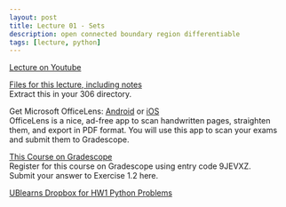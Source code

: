 ```yaml
---
layout: post
title: Lecture 01 - Sets
description: open connected boundary region differentiable
tags: [lecture, python]
---
```


[Lecture on Youtube](https://www.youtube.com/watch?v=C2fI95DUHPY)

[Files for this lecture, including notes](https://buffalo.box.com/s/0x5u1t3tkxnf7jw8jig7k5avxx6rqh7r)  
Extract this in your 306 directory.

Get Microsoft OfficeLens:
[Android](https://play.google.com/store/apps/details?id=com.microsoft.office.officelens)
or
[iOS](https://apps.apple.com/us/app/microsoft-office-lens-pdf-scan/id975925059)  
OfficeLens is a nice, ad-free app to scan handwritten pages, straighten them, and export in PDF format.
You will use this app to scan your exams and submit them to Gradescope.

[This Course on Gradescope](https://www.gradescope.com/courses/134417/)  
Register for this course on Gradescope using entry code 9JEVXZ.  
Submit your answer to Exercise 1.2 here.  

[UBlearns Dropbox for HW1 Python Problems](https://ublearns.blackboard.com/webapps/assignment/uploadAssignment?content_id=_5534869_1&course_id=_171280_1)